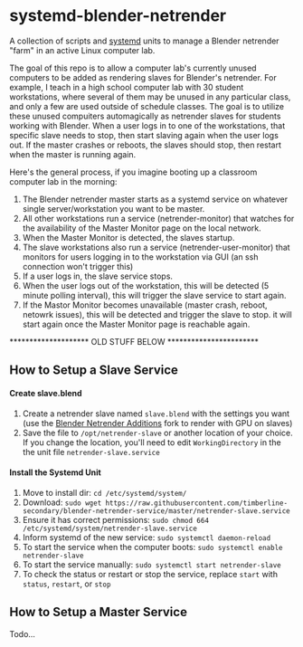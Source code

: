 # systemd-blender-netrender
A collection of scripts and [systemd](https://wiki.debian.org/systemd)  units to manage a Blender netrender "farm" in an active Linux computer lab.

The goal of this repo is to allow a computer lab's currently unused computers to be added as rendering slaves for Blender's netrender. For example, I teach in a high school computer lab with 30 student workstations, where several of them may be unused in any particular class, and only a few are used outside of schedule classes.  The goal is to utilize these unused compuiters automagically as netrender slaves for students working with Blender.  When a user logs in to one of the workstations, that specific slave needs to stop, then start slaving  again when the user logs out.  If the master crashes or reboots, the slaves should stop, then restart when the master is running again.

Here's the general process, if you imagine booting up a classroom computer lab in the morning:
1. The Blender netrender master starts as a systemd service on whatever single server/workstation you want to be master.
1. All other workstations run a service (netrender-monitor) that watches for the availability of the Master Monitor page on the local network.
1. When the Master Monitor is detected, the slaves startup.
1. The slave workstations also run a service (netrender-user-monitor) that monitors for users logging in to the workstation via GUI (an ssh connection won't trigger this)
1. If a user logs in, the slave service stops.
1. When the user logs out of the workstation, this will be detected (5 minute polling interval), this will trigger the slave service to start again.
1. If the Mastor Monitor becomes unavailable (master crash, reboot, netowrk issues), this will be detected and trigger the slave to stop.  it will start again once the Master Monitor page is reachable again.

******************** OLD STUFF BELOW ***********************

## How to Setup a Slave Service
#### Create slave.blend
1. Create a netrender slave named `slave.blend` with the settings you want (use the [Blender Netrender Additions](https://github.com/WARP-LAB/Blender-Network-Render-Additions) fork to render with GPU on slaves)
1. Save the file to `/opt/netrender-slave` or another location of your choice.  If you change the location, you'll need to edit `WorkingDirectory` in the the unit file `netrender-slave.service`

#### Install the Systemd Unit
1. Move to install dir:
`cd /etc/systemd/system/`
1. Download: 
`sudo wget https://raw.githubusercontent.com/timberline-secondary/blender-netrender-service/master/netrender-slave.service`
1. Ensure it has correct permissions: 
`sudo chmod 664 /etc/systemd/system/netrender-slave.service`
1. Inform systemd of the new service: 
`sudo systemctl daemon-reload`
1. To start the service when the computer boots: 
`sudo systemctl enable netrender-slave`
1. To start the service manually: 
`sudo systemctl start netrender-slave`
1. To check the status or restart or stop the service, replace `start` with `status`, `restart`, or `stop`


## How to Setup a Master Service

Todo...
